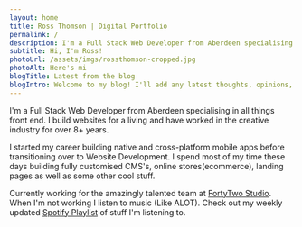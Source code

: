 ```yaml
---
layout: home
title: Ross Thomson | Digital Portfolio
permalink: /
description: I'm a Full Stack Web Developer from Aberdeen specialising in all things front end. I build websites for a living and have worked in the creative industry for over 8+ years.
subtitle: Hi, I'm Ross!
photoUrl: /assets/imgs/rossthomson-cropped.jpg
photoAlt: Here's mi 
blogTitle: Latest from the blog
blogIntro: Welcome to my blog! I'll add any latest thoughts, opinions, tutorials and any new projects I've been working on here. All opinions are my own. 
---
```


I'm a Full Stack Web Developer from Aberdeen specialising in all things front end. I build websites for a living and have worked in the creative industry for over 8+ years.

I started my career building native and cross-platform mobile apps before transitioning over to Website Development. I spend most of my time these days building fully customised CMS's, online stores(ecommerce), landing pages as well as some other cool stuff.

Currently working for the amazingly talented team at <a href="https://fortytwo.studio">FortyTwo Studio</a>. When I'm not working I listen to music (Like ALOT). Check out my weekly updated <a href="https://open.spotify.com/user/ross_182/playlist/5kNNTTP9FJ9de376BOnkr5?si=5Oco2FYnQVOi_Oi09liCMg">Spotify Playlist</a> of stuff I'm listening to.